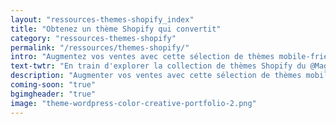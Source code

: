 ```yaml
---
layout: "ressources-themes-shopify_index"
title: "Obtenez un thème Shopify qui convertit"
category: "ressources-themes-shopify"
permalink: "/ressources/themes-shopify/"
intro: "Augmentez vos ventes avec cette sélection de thèmes mobile-friendly que vos clients vont adorer. Bientôt disponible. N'hésitez pas à partager vos découvertes et vos créations."
text-twtr: "En train d'explorer la collection de thèmes Shopify du @MagDuWebdesign"
description: "Augmenter vos ventes avec cette sélection de thèmes mobile-friendly que vos clients vont adorer."
coming-soon: "true"
bgimgheader: "true"
image: "theme-wordpress-color-creative-portfolio-2.png"
---
```

